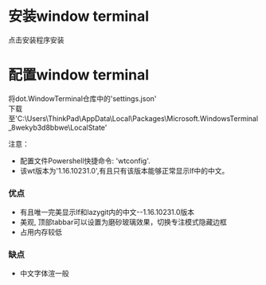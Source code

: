 # 安装window terminal
  点击安装程序安装

# 配置window terminal
 将dot.WindowTerminal仓库中的'settings.json'  
 下载至'C:\Users\ThinkPad\AppData\Local\Packages\Microsoft.WindowsTerminal_8wekyb3d8bbwe\LocalState\'

注意：
- 配置文件Powershell快捷命令: 'wtconfig'.
- 该wt版本为'1.16.10231.0',有且只有该版本能够正常显示lf中的中文。


### 优点
- 有且唯一完美显示lf和lazygit内的中文--1.16.10231.0版本
- 美观, 顶部tabbar可以设置为磨砂玻璃效果，切换专注模式隐藏边框
- 占用内存较低

### 缺点
- 中文字体渲一般







